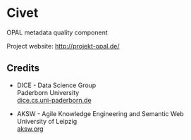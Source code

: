 # Civet

OPAL metadata quality component

Project website: http://projekt-opal.de/

## Credits

- DICE - Data Science Group  
  Paderborn University  
  [dice.cs.uni-paderborn.de](http://dice.cs.uni-paderborn.de/)

- AKSW - Agile Knowledge Engineering and Semantic Web  
  University of Leipzig  
  [aksw.org](http://aksw.org/)
